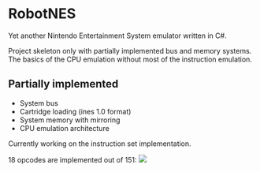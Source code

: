# RobotNES

Yet another Nintendo Entertainment System emulator written in C#.

Project skeleton only with partially implemented bus and memory systems. The basics of the CPU emulation without most of the instruction emulation.

## Partially implemented

- System bus
- Cartridge loading (ines 1.0 format)
- System memory with mirroring
- CPU emulation architecture

Currently working on the instruction set implementation.

18 opcodes are implemented out of 151:
![](https://geps.dev/progress/12)